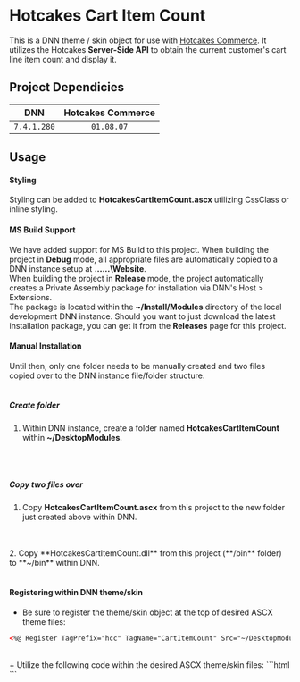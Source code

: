 # Hotcakes Cart Item Count
This is a DNN theme / skin object for use with [Hotcakes Commerce](http://www.hotcakescommerce.com).  It utilizes the Hotcakes **Server-Side API** to obtain the current customer's cart line item count and display it.

## Project Dependicies
| DNN         | Hotcakes Commerce |
|:-----------:|:-----------------:|
| `7.4.1.280` | `01.08.07`        |

## Usage
#### Styling
Styling can be added to **HotcakesCartItemCount.ascx** utilizing CssClass or inline styling.

#### MS Build Support
We have added support for MS Build to this project.  When building the project in **Debug** mode, all appropriate files are automatically copied to a DNN instance setup at **\..\..\..\Website**.  
When building the project in **Release** mode, the project automatically creates a Private Assembly package for installation via DNN's Host > Extensions.  
The package is located within the **~/Install/Modules** directory of the local development DNN instance.  Should you want to just download the latest installation package, you can get it from the **Releases** page for this project.

#### Manual Installation
Until then, only one folder needs to be manually created and two files copied over to the DNN instance file/folder structure.
<br />
<br />
##### Create folder
1. Within DNN instance, create a folder named **HotcakesCartItemCount** within **~/DesktopModules**.
<br />
<br />

##### Copy two files over
1. Copy **HotcakesCartItemCount.ascx** from this project to the new folder just created above within DNN.
<br />
<br />
2. Copy **HotcakesCartItemCount.dll** from this project (**/bin** folder) to **~/bin** within DNN.
<br /><br />

#### Registering within DNN theme/skin
+ Be sure to register the theme/skin object at the top of desired ASCX theme files:
```html
<%@ Register TagPrefix="hcc" TagName="CartItemCount" Src="~/DesktopModules/HotcakesCartItemCount/HotcakesCartItemCount.ascx" %>
```
<br />
+ Utilize the following code within the desired ASCX theme/skin files:
```html
<hcc:CartItemCount id="hccCartItemCount" runat="server" />
``` 

